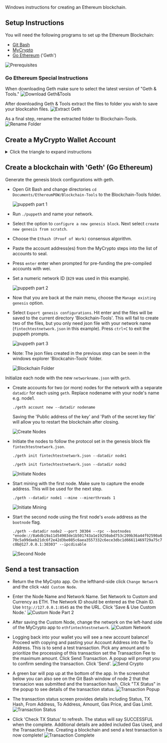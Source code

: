 Windows instructions for creating an Ethereum blockchain.
## Setup Instructions
You will need the following programs to set up the Ethereum Blockchain:
* [Git Bash](https://git-scm.com/downloads)
* [MyCrypto](https://download.mycrypto.com/)
* [Go Ethereum](https://geth.ethereum.org/downloads/) ('Geth')

![Prerequisites](Screenshots/prerequisite_programs3.png)

### Go Ethereum Special Instructions
When downloading Geth make sure to select the latest version of "Geth & Tools."
![Download Geth&Tools](Screenshots/download_geth.png)

After downloading Geth & Tools extract the files to folder you wish to save your blockcahin files.
![Extract Geth](Screenshots/extract_geth.png)

As a final step, rename the extracted folder to Blockchain-Tools.
![Rename Folder](Screenshots/rename_to_blockchain-tools.png)

## Create a MyCrypto Wallet Account
<details>
<summary>
Click the triangle to expand instructions
</summary>

* Create accounts for two (or more) nodes for the network with a separate `datadir` for each using `geth`. Open the MyCrypto app. Select 'Create New Wallet' and then select 'Generate a Wallet' under the Create New Wallet box.

    ![Generate New Wallet](Screenshots/mycrpto_generate_wallet.png)

* On the next screen select 'Generate a Mnemonic Phrase.'
    ![Mnemonic Phrase](Screenshots/mnemonic_phrase.png)

* The following screen will provide a 12-word private seed phrase. This 12-word phrase should be written down in its exact order and stored safely.

* Next you will be prompted to confirm the mnemonic phrase from the previous screen by selecting the words in the order in which they were provided.

* After confirming your mnemonic phrase you will now be able to log into your wallet using that phrase. On the "How would you like to access your wallet?" menu select Mnemonic Phrase in the bottom right corner.
    ![Access Wallet](Screenshots/access_wallet.png)

* Enter your 12-word mnemonic phrase with spaces to unlock the wallet and move on to selecting an address that is derived from your mnemonic phrase.

    ![Unlock Mnemonic Wallet](Screenshots/unlock_mnemonic.png)

* The Addresses should be pointing to Testnet (ETH). There is a list of addresses derived from the mnemonic phrase to be selected from. The balance for each address is to the right of each address. Select one and click 'Unlock'.
    ![Select Address](Screenshots/select_address.png)

* On the right hand side the Account Address is visible with a 'copy address' button below it. Click 'copy address' and save this for later steps. It is important to use this 'copy address' button to eliminate the risk of copy errors and capture the capitalized letters. Note: The 'To Address' on the center of this screen does not capitalize letter and is not your valid address.
    ![Copy Address](Screenshots/copy_address.png)

* The second important piece of information to copy and store safely is the private key for this address. Click the top center dropdown menu and select 'Wallet Info.' To see the private key click the eye icon to the right of Private Key (unencrypted).
    ![Wallet Info](Screenshots/wallet_info.png)
    ![Private Key](Screenshots/private_key.png)
</details>

## Create a blockchain with 'Geth' (Go Ethereum)
Generate the genesis block configurations with geth.
* Open Git Bash and change directories `cd Documents/EthereumPOW/Blockchain-Tools` to the Blockchain-Tools folder.

    ![puppeth part 1](Screenshots/puppeth_start.png)

* Run `./puppeth` and name your network.

* Select the option to `configure a new genesis block`. Next select `create new genesis from scratch`.

* Choose the `Ethash (Proof of Work)` consensus algorithm.

* Paste the account address(es) from the MyCrypto steps into the list of accounts to seal.

* Press `enter` enter when prompted for pre-funding the pre-compiled accounts with wei.

* Set a numeric network ID (`829` was used in this example). 

    ![puppeth part 2](Screenshots/puppeth_2.png)

* Now that you are back at the main menu, choose the `Manage existing genesis` option.

* Select `Export genesis configurations`. Hit enter and the files will be saved to the current directory 'Blockchain-Tools'. This will fail to create two of the files, but you only need json file with your network name (`fintechtestnetwork.json` in this example). Press `ctrl+C` to exit the puppeth prompts.

    ![puppeth part 3](Screenshots/puppeth_3.png)

* Note: The json files created in the previous step can be seen in the windows explorer 'Blockcahin-Tools' folder.

    ![Blockchain Folder](Screenshots/blockchain_folder.png)

Initialize each node with the new `networkname.json` with `geth`.

* Create accounts for two (or more) nodes for the network with a separate `datadir` for each using `geth`. Replace nodename with your node's name e.g. node1.

    `./geth account new --datadir nodename`

    Saving the 'Public address of the key' and 'Path of the secret key file' will allow you to restart the blockchain after closing.

    ![Create Nodes](Screenshots/create_nodes.png)

* Initiate the nodes to follow the protocol set in the genesis block file `fintechtestnetwork.json`.

    `./geth init fintechtestnetwork.json --datadir node1`

    `./geth init fintechtestnetwork.json --datadir node2`

    ![Initiate Nodes](Screenshots/initiate_nodes.png)

* Start mining with the first node. Make sure to capture the enode address. This will be used for the next step.

    `./geth --datadir node1 --mine --minerthreads 1`

    ![Initiate Mining](Screenshots/capture_self_node.png)

* Start the second node using the first node's `enode` address as the `bootnode` flag.

    `./geth --datadir node2 --port 30304 --rpc --bootnodes "enode://8a6db19a11d54903de1b501743a1e19250abd753c209b36a44f92590a670c5a99daeb21dc6f2e42d3be085c6aea3557332c6ece3dbc1d66611469729a75c7c0b@127.0.0.1:30303" --ipcdisable`

    ![Second Node](Screenshots/second_node.png)

## Send a test transaction
* Return the the MyCrpto app. On the lefthand-side click `Change Network` and the click `+Add Custom Node`.

* Enter the Node Name and Network Name. Set Network to Custom and Currency as ETH. The Network ID should be entered as the Chain ID. Use `http://127.0.0.1:8545` as the the URL. Click 'Save & Use Custom Node.'
    ![Custom Node Part 2](Screenshots/custom_node_2.png)

* After saving the Custom Node, change the network on the left-hand side of the MyCrypto app to `ethfintechtestnetwork`.
    ![Custom Network](Screenshots/custom_network.png)

* Logging back into your wallet you will see a new account balance! Proceed with copying and pasting your Account Address into the To Address. This is to send a test transaction. Pick any amount and to prioritize the processing of this transaction set the Transaction Fee to the maximum amount. Click Send Transaction. A popup will prompt you to confirm sending the transaction. Click 'Send'.
    ![Send Crypto](Screenshots/mycrypto_send.png)
* A green bar will pop up at the bottom of the app. In the screenshot below you can also see on the Git Bash window of node 2 that the transacion was submitted and the transaction hash. Click "TX Status" in the popup to see details of the transaction status.
    ![Transaction Popup](Screenshots/transaction_visible.png)

* The transaction status screen provides details including Status, TX Hash, From Address, To Address, Amount, Gas Price, and Gas Limit.
    ![Transaction Status](Screenshots/transaction_status2.png)

* Click 'Check TX Status' to refresh. The status will say SUCCESSFUL when the complete. Additional details are added included Gas Used, and the Transaction Fee. Creating a blockchain and send a test transaction is now complete!
    ![Transaction Complete](Screenshots/successful_transaction.png)